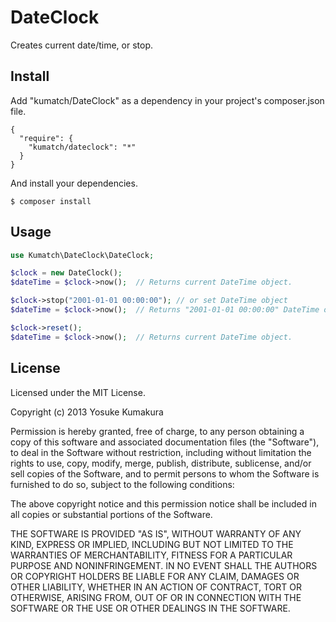 DateClock
===========

Creates current date/time, or stop.


Install
-----

Add "kumatch/DateClock" as a dependency in your project's composer.json file.


    {
      "require": {
        "kumatch/dateclock": "*"
      }
    }

And install your dependencies.

    $ composer install



Usage
-----

```php
use Kumatch\DateClock\DateClock;

$clock = new DateClock();
$dateTime = $clock->now();  // Returns current DateTime object.

$clock->stop("2001-01-01 00:00:00"); // or set DateTime object
$dateTime = $clock->now();  // Returns "2001-01-01 00:00:00" DateTime object any time.

$clock->reset();
$dateTime = $clock->now();  // Returns current DateTime object.

```


License
--------

Licensed under the MIT License.

Copyright (c) 2013 Yosuke Kumakura

Permission is hereby granted, free of charge, to any person
obtaining a copy of this software and associated documentation
files (the "Software"), to deal in the Software without
restriction, including without limitation the rights to use,
copy, modify, merge, publish, distribute, sublicense, and/or sell
copies of the Software, and to permit persons to whom the
Software is furnished to do so, subject to the following
conditions:

The above copyright notice and this permission notice shall be
included in all copies or substantial portions of the Software.

THE SOFTWARE IS PROVIDED "AS IS", WITHOUT WARRANTY OF ANY KIND,
EXPRESS OR IMPLIED, INCLUDING BUT NOT LIMITED TO THE WARRANTIES
OF MERCHANTABILITY, FITNESS FOR A PARTICULAR PURPOSE AND
NONINFRINGEMENT. IN NO EVENT SHALL THE AUTHORS OR COPYRIGHT
HOLDERS BE LIABLE FOR ANY CLAIM, DAMAGES OR OTHER LIABILITY,
WHETHER IN AN ACTION OF CONTRACT, TORT OR OTHERWISE, ARISING
FROM, OUT OF OR IN CONNECTION WITH THE SOFTWARE OR THE USE OR
OTHER DEALINGS IN THE SOFTWARE.
